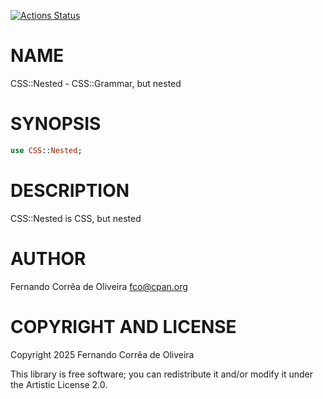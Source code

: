 [![Actions Status](https://github.com/FCO/CSS-Nested/actions/workflows/test.yml/badge.svg)](https://github.com/FCO/CSS-Nested/actions)

NAME
====

CSS::Nested - CSS::Grammar, but nested

SYNOPSIS
========

```raku
use CSS::Nested;
```

DESCRIPTION
===========

CSS::Nested is CSS, but nested

AUTHOR
======

Fernando Corrêa de Oliveira <fco@cpan.org>

COPYRIGHT AND LICENSE
=====================

Copyright 2025 Fernando Corrêa de Oliveira

This library is free software; you can redistribute it and/or modify it under the Artistic License 2.0.


